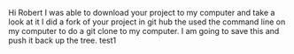 Hi Robert
I was able to download your project to my computer and take a look at it
I did a fork of your project in git hub the used the command line on my computer to do a git clone to my computer.
I am going to save this and push it back up the tree.
test1
